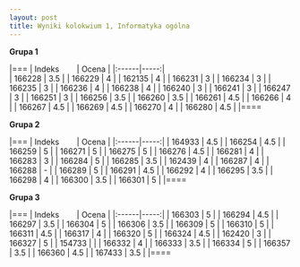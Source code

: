 ```yaml
---
layout: post
title: Wyniki kolokwium 1, Informatyka ogólna
---
```


**Grupa 1**

|===
| Indeks &nbsp; &nbsp; &nbsp; &nbsp;| Ocena |
|:------|-----:|	
| 166228 |	3.5 |
| 166229 |	4 |
| 162135 |	4 |
| 166231 |	3 |
| 166234 |	3 |
| 166235 |	3 |
| 166236 |	4 |
| 166238 |	4 |
| 166240 |	3 |
| 166241 |	3 |
| 166247 |	3 |
| 166251 |	3 |
| 166256 |	3.5 |
| 166260 |	3.5 |
| 166261 |	4.5 |
| 166266 |	4 |
| 166267 |	4.5 |
| 166269 |	4.5 |
| 166270 |	4 |
| 166280 |	4.5 |
|====

**Grupa 2**


|===
| Indeks &nbsp; &nbsp; &nbsp; &nbsp;| Ocena |
|:------|-----:|
| 164933 | 	4.5 |
| 166254 | 	4.5 |
| 166259 | 	5 |
| 166271 | 	5 |
| 166275 | 	5 |
| 166276 | 	4.5 |
| 166281 | 	4 |
| 166283 | 	3 |
| 166284 | 	5 |
| 166285 | 	3.5 |
| 162439 | 	4 |
| 166287 | 	4 |
| 166288 | 	- |
| 166289 | 	5 |
| 166291 | 	4.5 |
| 166292 | 	4 |
| 166295 | 	3.5 |
| 166298 | 	4 |
| 166300 | 	3.5 |
| 166301 | 	5 |
|====
	
**Grupa 3**


|===
| Indeks &nbsp; &nbsp; &nbsp; &nbsp;| Ocena |
|:------|-----:|
| 166303	 | 5 |
| 166294	 | 4.5 |
| 166297	 | 3.5 |
| 166304	 | 5   |
| 166306	 | 3.5 |
| 166309	 | 5   |
| 166310	 | 5   |
| 166311	 | 4.5 |
| 166317	 | 4   |
| 166320	 | 5   |
| 166324	 | 4.5 |
| 162420	 | 3   |
| 166327	 | 5   |
| 154733	 |     |
| 166332	 | 4   |
| 166333	 | 3.5 |
| 166334	 | 5   |
| 166357	 | 3.5 |
| 166360	 | 4.5 |
| 167433	 | 3.5 |
|====

	
